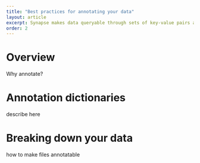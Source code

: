 ```yaml
---
title: "Best practices for annotating your data"
layout: article
excerpt: Synapse makes data queryable through sets of key-value pairs ascribed to each Synapse entity.
order: 2
---
```


<style>
#image {
    width: 100%;
    }
</style>

# Overview
Why annotate?

# Annotation dictionaries
describe here

# Breaking down your data
how to make files annotatable
